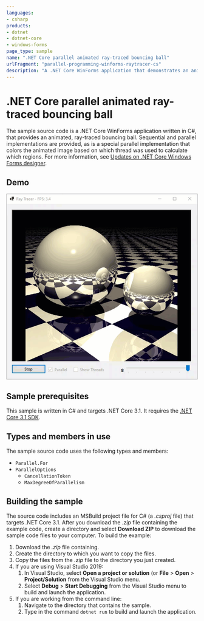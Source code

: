 ```yaml
---
languages:
- csharp
products:
- dotnet
- dotnet-core
- windows-forms
page_type: sample
name: ".NET Core parallel animated ray-traced bouncing ball"
urlFragment: "parallel-programming-winforms-raytracer-cs"
description: "A .NET Core WinForms application that demonstrates an animated, ray-traced bouncing ball with parallel programming."
---
```


# .NET Core parallel animated ray-traced bouncing ball

The sample source code is a .NET Core WinForms application written in C#, that provides an animated, ray-traced bouncing ball. Sequential and parallel implementations are provided, as is a special parallel implementation that colors the animated image based on which thread was used to calculate which regions. For more information, see [Updates on .NET Core Windows Forms designer](https://devblogs.microsoft.com/dotnet/updates-on-net-core-windows-forms-designer/).

## Demo

![Demo raytracer app](assets/demo.gif)

## Sample prerequisites

This sample is written in C# and targets .NET Core 3.1. It requires the [.NET Core 3.1 SDK](https://dotnet.microsoft.com/download/dotnet-core/3.1).

## Types and members in use

The sample source code uses the following types and members:

- `Parallel.For`
- `ParallelOptions`
  - `CancellationToken`
  - `MaxDegreeOfParallelism`

## Building the sample

The source code includes an MSBuild project file for C# (a *.csproj* file) that targets .NET Core 3.1. After you download the *.zip* file containing the example code, create a directory and select **Download ZIP** to download the sample code files to your computer. To build the example:

1. Download the *.zip* file containing.
1. Create the directory to which you want to copy the files.
1. Copy the files from the *.zip* file to the directory you just created.
1. If you are using Visual Studio 2019:
   1. In Visual Studio, select **Open a project or solution** (or **File** > **Open** > **Project/Solution** from the Visual Studio menu.
   1. Select **Debug** > **Start Debugging** from the Visual Studio menu to build and launch the application.
1. If you are working from the command line:
   1. Navigate to the directory that contains the sample.
   1. Type in the command `dotnet run` to build and launch the application.

